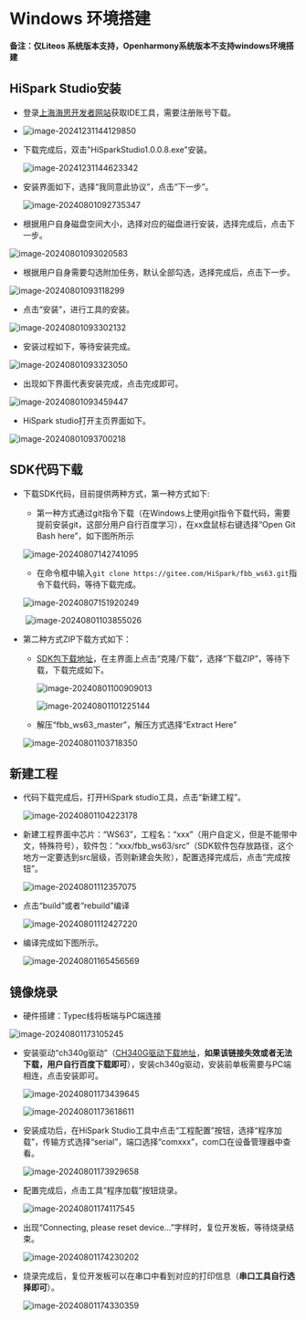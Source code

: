 # Windows 环境搭建

**备注：仅Liteos 系统版本支持，Openharmony系统版本不支持windows环境搭建**

## HiSpark Studio安装

* 登录[上海海思开发者网站](https://developer.hisilicon.com/devCenter/index?id=9dfafc50-7189-4fb4-a)获取IDE工具，需要注册账号下载。

*  ![image-20241231144129850](../docs/pic/tools/image-20241231144129850.png)

* 下载完成后，双击"HiSparkStudio1.0.0.8.exe"安装。

   ![image-20241231144623342](../docs/pic/tools/image-20241231144623342.png)

* 安装界面如下，选择“我同意此协议”，点击“下一步”。

   ![image-20240801092735347](../docs/pic/tools/image-20240801092735347.png)
   
* 根据用户自身磁盘空间大小，选择对应的磁盘进行安装，选择完成后，点击下一步。

![image-20240801093020583](../docs/pic/tools/image-20240801093020583.png)

* 根据用户自身需要勾选附加任务，默认全部勾选，选择完成后，点击下一步。

![image-20240801093118299](../docs/pic/tools/image-20240801093118299.png)

* 点击“安装”，进行工具的安装。

![image-20240801093302132](../docs/pic/tools/image-20240801093302132.png)

* 安装过程如下，等待安装完成。

![image-20240801093323050](../docs/pic/tools/image-20240801093323050.png)

* 出现如下界面代表安装完成，点击完成即可。

![image-20240801093459447](../docs/pic/tools/image-20240801093459447.png)

* HiSpark studio打开主页界面如下。

![image-20240801093700218](../docs/pic/tools/image-20240801093700218.png)

## SDK代码下载

* 下载SDK代码，目前提供两种方式，第一种方式如下:

  * 第一种方式通过git指令下载（在Windows上使用git指令下载代码，需要提前安装git，这部分用户自行百度学习），在xx盘鼠标右键选择“Open Git Bash here”，如下图所所示

  ![image-20240807142741095](../docs/pic/tools/image-20240807142741095.png)

  * 在命令框中输入`git clone https://gitee.com/HiSpark/fbb_ws63.git`指令下载代码，等待下载完成。

  ![image-20240807151920249](../docs/pic/tools/image-20240807151920249.png)
  
  ​			![image-20240801103855026](../docs/pic/tools/image-20240801103855026.png)



* 第二种方式ZIP下载方式如下：

  * [SDK包下载地址](https://gitee.com/HiSpark/fbb_ws63)，在主界面上点击“克隆/下载”，选择“下载ZIP”，等待下载，下载完成如下。

    ![image-20240801100909013](../docs/pic/tools/image-20240801100909013.png)

    ![image-20240801101225144](../docs/pic/tools/image-20240801101225144.png)

  *  解压“fbb_ws63_master”，解压方式选择“Extract Here”

  ![image-20240801103718350](../docs/pic/tools/image-20240801103718350.png)

  

## 新建工程

* 代码下载完成后，打开HiSpark studio工具，点击“新建工程”。

  ![image-20240801104223178](../docs/pic/tools/image-20240801104223178.png)

* 新建工程界面中芯片：“WS63”，工程名：“xxx”（用户自定义，但是不能带中文，特殊符号），软件包：“xxx/fbb_ws63/src”（SDK软件包存放路径，这个地方一定要选到src层级，否则新建会失败），配置选择完成后，点击“完成按钮”。

    ![image-20240801112357075](../docs/pic/tools/image-20240801112357075.png)

* 点击“build”或者“rebuild”编译

    ![image-20240801112427220](../docs/pic/tools/image-20240801112427220.png)

* 编译完成如下图所示。

    ![image-20240801165456569](../docs/pic/tools/image-20240801165456569.png)

## 镜像烧录

* 硬件搭建：Typec线将板端与PC端连接

![image-20240801173105245](../docs/pic/tools/image-20240801173105245.png)

* 安装驱动“ch340g驱动”（[CH340G驱动下载地址](https://www.wch.cn/downloads/CH341SER_EXE.html)，**如果该链接失效或者无法下载，用户自行百度下载即可**），安装ch340g驱动，安装前单板需要与PC端相连，点击安装即可。

  ![image-20240801173439645](../docs/pic/tools/image-20240801173439645.png)

  ![image-20240801173618611](../docs/pic/tools/image-20240801173618611.png)

* 安装成功后，在HiSpark Studio工具中点击“工程配置”按钮，选择“程序加载”，传输方式选择“serial”，端口选择“comxxx”，com口在设备管理器中查看。

  ![image-20240801173929658](../docs/pic/tools/image-20240801173929658.png)

* 配置完成后，点击工具“程序加载”按钮烧录。

  ![image-20240801174117545](../docs/pic/tools/image-20240801174117545.png)

* 出现“Connecting, please reset device...”字样时，复位开发板，等待烧录结束。

  ![image-20240801174230202](../docs/pic/tools/image-20240801174230202.png)

* 烧录完成后，复位开发板可以在串口中看到对应的打印信息（**串口工具自行选择即可**）。

  ![image-20240801174330359](../docs/pic/tools/image-20240801174330359.png)